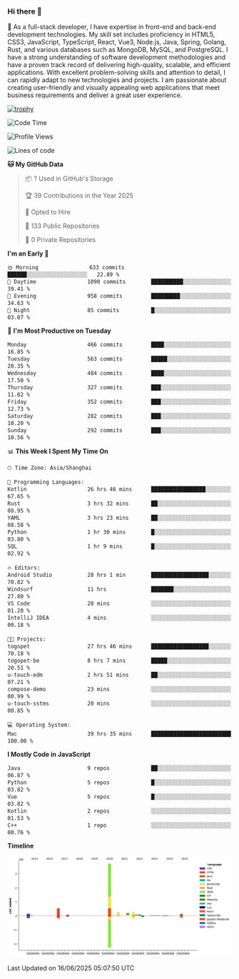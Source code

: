 ### Hi there 👋

🌱 As a full-stack developer, I have expertise in front-end and back-end development technologies. My skill set includes proficiency in HTML5, CSS3, JavaScript, TypeScript, React, Vue3, Node.js, Java, Spring, Golang, Rust, and various databases such as MongoDB, MySQL, and PostgreSQL. I have a strong understanding of software development methodologies and have a proven track record of delivering high-quality, scalable, and efficient applications. With excellent problem-solving skills and attention to detail, I can rapidly adapt to new technologies and projects. I am passionate about creating user-friendly and visually appealing web applications that meet business requirements and deliver a great user experience.

[![trophy](https://github-profile-trophy.vercel.app/?username=elton&rank=SECRET,SSS,SS,S,AAA,AA,A&theme=onedark&no-frame=true&margin-w=10)](https://github.com/ryo-ma/github-profile-trophy)

<!--START_SECTION:waka-->
![Code Time](http://img.shields.io/badge/Code%20Time-1%2C730%20hrs%209%20mins-blue)

![Profile Views](http://img.shields.io/badge/Profile%20Views-0-blue)

![Lines of code](https://img.shields.io/badge/From%20Hello%20World%20I%27ve%20Written-5.7%20million%20lines%20of%20code-blue)

**🐱 My GitHub Data** 

> 📦 ? Used in GitHub's Storage 
 > 
> 🏆 39 Contributions in the Year 2025
 > 
> 💼 Opted to Hire
 > 
> 📜 133 Public Repositories 
 > 
> 🔑 0 Private Repositories 
 > 
**I'm an Early 🐤** 

```text
🌞 Morning                633 commits         ██████░░░░░░░░░░░░░░░░░░░   22.89 % 
🌆 Daytime                1090 commits        ██████████░░░░░░░░░░░░░░░   39.41 % 
🌃 Evening                958 commits         █████████░░░░░░░░░░░░░░░░   34.63 % 
🌙 Night                  85 commits          █░░░░░░░░░░░░░░░░░░░░░░░░   03.07 % 
```
📅 **I'm Most Productive on Tuesday** 

```text
Monday                   466 commits         ████░░░░░░░░░░░░░░░░░░░░░   16.85 % 
Tuesday                  563 commits         █████░░░░░░░░░░░░░░░░░░░░   20.35 % 
Wednesday                484 commits         ████░░░░░░░░░░░░░░░░░░░░░   17.50 % 
Thursday                 327 commits         ███░░░░░░░░░░░░░░░░░░░░░░   11.82 % 
Friday                   352 commits         ███░░░░░░░░░░░░░░░░░░░░░░   12.73 % 
Saturday                 282 commits         ███░░░░░░░░░░░░░░░░░░░░░░   10.20 % 
Sunday                   292 commits         ███░░░░░░░░░░░░░░░░░░░░░░   10.56 % 
```


📊 **This Week I Spent My Time On** 

```text
🕑︎ Time Zone: Asia/Shanghai

💬 Programming Languages: 
Kotlin                   26 hrs 46 mins      █████████████████░░░░░░░░   67.65 % 
Rust                     3 hrs 32 mins       ██░░░░░░░░░░░░░░░░░░░░░░░   08.95 % 
YAML                     3 hrs 23 mins       ██░░░░░░░░░░░░░░░░░░░░░░░   08.58 % 
Python                   1 hr 30 mins        █░░░░░░░░░░░░░░░░░░░░░░░░   03.80 % 
SQL                      1 hr 9 mins         █░░░░░░░░░░░░░░░░░░░░░░░░   02.92 % 

🔥 Editors: 
Android Studio           28 hrs 1 min        ██████████████████░░░░░░░   70.82 % 
Windsurf                 11 hrs              ███████░░░░░░░░░░░░░░░░░░   27.80 % 
VS Code                  28 mins             ░░░░░░░░░░░░░░░░░░░░░░░░░   01.20 % 
IntelliJ IDEA            4 mins              ░░░░░░░░░░░░░░░░░░░░░░░░░   00.18 % 

🐱‍💻 Projects: 
togopet                  27 hrs 46 mins      ██████████████████░░░░░░░   70.18 % 
togopet-be               8 hrs 7 mins        █████░░░░░░░░░░░░░░░░░░░░   20.51 % 
u-touch-edm              2 hrs 51 mins       ██░░░░░░░░░░░░░░░░░░░░░░░   07.21 % 
compose-demo             23 mins             ░░░░░░░░░░░░░░░░░░░░░░░░░   00.99 % 
u-touch-sstms            20 mins             ░░░░░░░░░░░░░░░░░░░░░░░░░   00.85 % 

💻 Operating System: 
Mac                      39 hrs 35 mins      █████████████████████████   100.00 % 
```

**I Mostly Code in JavaScript** 

```text
Java                     9 repos             ██░░░░░░░░░░░░░░░░░░░░░░░   06.87 % 
Python                   5 repos             █░░░░░░░░░░░░░░░░░░░░░░░░   03.82 % 
Vue                      5 repos             █░░░░░░░░░░░░░░░░░░░░░░░░   03.82 % 
Kotlin                   2 repos             ░░░░░░░░░░░░░░░░░░░░░░░░░   01.53 % 
C++                      1 repo              ░░░░░░░░░░░░░░░░░░░░░░░░░   00.76 % 
```



**Timeline**

![Lines of Code chart](https://raw.githubusercontent.com/elton/elton/main/assets/bar_graph.png)


 Last Updated on 16/06/2025 05:07:50 UTC
<!--END_SECTION:waka-->

<!--
**elton/elton** is a ✨ _special_ ✨ repository because its `README.md` (this file) appears on your GitHub profile.

Here are some ideas to get you started:

- 🔭 I’m currently working on ...
- 🌱 I’m currently learning ...
- 👯 I’m looking to collaborate on ...
- 🤔 I’m looking for help with ...
- 💬 Ask me about ...
- 📫 How to reach me: ...
- 😄 Pronouns: ...
- ⚡ Fun fact: ...
-->
